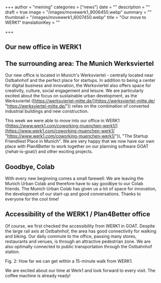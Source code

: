 +++
author = "meining"
categories = ["news"]
date = ""
description = ""
draft = true
image = "/images/movewerk1_9006450.webp"
summary = ""
thumbnail = "/images/movewerk1_6007450.webp"
title = "Our move to WERK1"
translationKey = ""

+++
## Our new office in WERK1

## The surrounding area: The Munich Werksviertel

Our new office is located in Munich's Werksviertel - centrally located near Ostbahnhof and the perfect place for startups. In addition to being a center for digital business and innovation, the Werksviertel also offers space for creativity, culture, social engagement and leisure. We are particularly excited about the focus on sustainable urban development, as the Werksviertel ([https://werksviertel-mitte.de/](https://werksviertel-mitte.de/ "https://werksviertel-mitte.de/")) relies on the combination of converted industrial buildings and new construction.

This week we were able to move into our office in WERK1 ([https://www.werk1.com/coworking-muenchen-werk1/](https://www.werk1.com/coworking-muenchen-werk1/ "https://www.werk1.com/coworking-muenchen-werk1/")), "The Startup Friendliest Place in Munich". We are very happy that we now have our own place with Plan4Better to work together on our planning software GOAT (/what-is-goat/) and other exciting projects.

## Goodbye, Colab

With every new beginning comes a small farewell: We are leaving the Munich Urban Colab and therefore have to say goodbye to our Colab friends. The Munich Urban Colab has given us a lot of space for innovation, the development of our start-up and good conversations. Thanks to everyone for the cool time!

## Accessibility of the WERK1 / Plan4Better office

Of course, we first checked the accessibility from WERK1 in GOAT. Despite the large rail axis at Ostbahnhof, the area has good connectivity for walking and biking. Our daily commute to the office, passing many stores, restaurants and venues, is through an attractive pedestrian zone. We are also optimally connected to public transportation through the Ostbahnhof station.

Fig. 2: How far we can get within a 15-minute walk from WERK1.

We are excited about our time at Werk1 and look forward to every visit. The coffee machine is already ready!